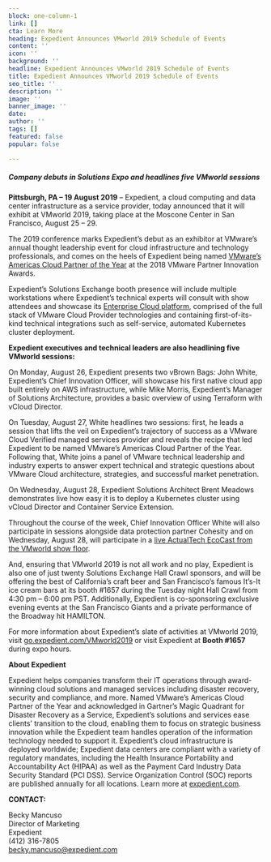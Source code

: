 ```yaml
---
block: one-column-1
link: []
cta: Learn More
heading: Expedient Announces VMworld 2019 Schedule of Events
content: ''
icon: ''
background: ''
headline: Expedient Announces VMworld 2019 Schedule of Events
title: Expedient Announces VMworld 2019 Schedule of Events
seo_title: ''
description: ''
image: ''
banner_image: ''
date: 
author: ''
tags: []
featured: false
popular: false

---
```

##### _Company debuts in Solutions Expo and headlines five VMworld sessions_

**Pittsburgh, PA – 19 August 2019** – Expedient, a cloud computing and data center infrastructure as a service provider, today announced that it will exhibit at VMworld 2019, taking place at the Moscone Center in San Francisco, August 25 – 29.

The 2019 conference marks Expedient’s debut as an exhibitor at VMware’s annual thought leadership event for cloud infrastructure and technology professionals, and comes on the heels of Expedient being named [VMware’s Americas Cloud Partner of the Year](https://www.expedient.com/press-releases/expedient-wins-vmware-2018-regional-partner-innovation-award/) at the 2018 VMware Partner Innovation Awards.

Expedient’s Solutions Exchange booth presence will include multiple workstations where Expedient’s technical experts will consult with show attendees and showcase its [Enterprise Cloud platform](https://www.expedient.com/services/infrastructure-as-a-service/cloud/), comprised of the full stack of VMware Cloud Provider technologies and containing first-of-its-kind technical integrations such as self-service, automated Kubernetes cluster deployment.

**Expedient executives and technical leaders are also headlining five VMworld sessions:**

On Monday, August 26, Expedient presents two vBrown Bags: John White, Expedient’s Chief Innovation Officer, will showcase his first native cloud app built entirely on AWS infrastructure, while Mike Morris, Expedient’s Manager of Solutions Architecture, provides a basic overview of using Terraform with vCloud Director.

On Tuesday, August 27, White headlines two sessions: first, he leads a session that lifts the veil on Expedient’s trajectory of success as a VMware Cloud Verified managed services provider and reveals the recipe that led Expedient to be named VMware’s Americas Cloud Partner of the Year. Following that, White joins a panel of VMware technical leadership and industry experts to answer expert technical and strategic questions about VMware Cloud architecture, strategies, and successful market penetration.

On Wednesday, August 28, Expedient Solutions Architect Brent Meadows demonstrates live how easy it is to deploy a Kubernetes cluster using vCloud Director and Container Service Extension.

Throughout the course of the week, Chief Innovation Officer White will also participate in sessions alongside data protection partner Cohesity and on Wednesday, August 28, will participate in a [live ActualTech EcoCast from the VMworld show floor](https://events.actualtechmedia.com/register-now/230/solutions-for-vmware-and-virtual-environments-live-from-vmworld/?pr=460).

And, ensuring that VMworld 2019 is not all work and no play, Expedient is also one of just twenty Solutions Exchange Hall Crawl sponsors, and will be offering the best of California’s craft beer and San Francisco’s famous It’s-It ice cream bars at its booth #1657 during the Tuesday night Hall Crawl from 4:30 pm – 6:00 pm PST. Additionally, Expedient is co-sponsoring exclusive evening events at the San Francisco Giants and a private performance of the Broadway hit HAMILTON.

For more information about Expedient’s slate of activities at VMworld 2019, visit [go.expedient.com/VMworld2019](http://go.expedient.com/VMworld2019) or visit Expedient at **Booth #1657** during expo hours.

**About Expedient**

Expedient helps companies transform their IT operations through award-winning cloud solutions and managed services including disaster recovery, security and compliance, and more. Named VMware’s Americas Cloud Partner of the Year and acknowledged in Gartner’s Magic Quadrant for Disaster Recovery as a Service, Expedient’s solutions and services ease clients’ transition to the cloud, enabling them to focus on strategic business innovation while the Expedient team handles operation of the information technology needed to support it. Expedient’s cloud infrastructure is deployed worldwide; Expedient data centers are compliant with a variety of regulatory mandates, including the Health Insurance Portability and Accountability Act (HIPAA) as well as the Payment Card Industry Data Security Standard (PCI DSS). Service Organization Control (SOC) reports are published annually for all locations. Learn more at [expedient.com](http://www.expedient.com/).

**CONTACT:**

Becky Mancuso  
Director of Marketing  
Expedient  
(412) 316-7805  
[becky.mancuso@expedient.com](mailto:becky.mancuso@expedient.com)